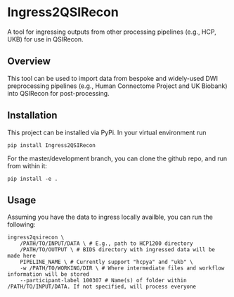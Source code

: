# Ingress2QSIRecon
A tool for ingressing outputs from other processing pipelines (e.g., HCP, UKB) for use in QSIRecon.

## Overview
This tool can be used to import data from bespoke and widely-used DWI preprocessing pipelines (e.g., Human Connectome Project and UK Biobank) into QSIRecon for post-processing.

## Installation
This project can be installed via PyPi. In your virtual environment run
```
pip install Ingress2QSIRecon
```
For the master/development branch, you can clone the github repo, and run from within it:
```
pip install -e .
```

## Usage
Assuming you have the data to ingress locally availble, you can run the following:
```
ingress2qsirecon \
    /PATH/TO/INPUT/DATA \ # E.g., path to HCP1200 directory
    /PATH/TO/OUTPUT \ # BIDS directory with ingressed data will be made here
    PIPELINE_NAME \ # Currently support "hcpya" and "ukb" \
    -w /PATH/TO/WORKING/DIR \ # Where intermediate files and workflow information will be stored
    --participant-label 100307 # Name(s) of folder within /PATH/TO/INPUT/DATA. If not specified, will process everyone
```